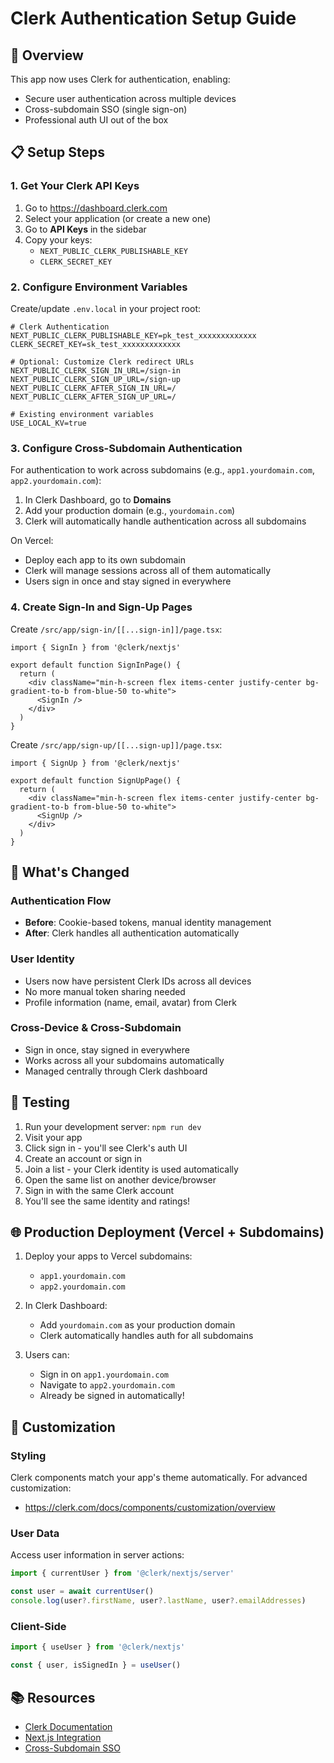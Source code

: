 # Clerk Authentication Setup Guide

## 🎯 Overview
This app now uses Clerk for authentication, enabling:
- Secure user authentication across multiple devices
- Cross-subdomain SSO (single sign-on)
- Professional auth UI out of the box

## 📋 Setup Steps

### 1. Get Your Clerk API Keys

1. Go to https://dashboard.clerk.com
2. Select your application (or create a new one)
3. Go to **API Keys** in the sidebar
4. Copy your keys:
   - `NEXT_PUBLIC_CLERK_PUBLISHABLE_KEY`
   - `CLERK_SECRET_KEY`

### 2. Configure Environment Variables

Create/update `.env.local` in your project root:

```env
# Clerk Authentication
NEXT_PUBLIC_CLERK_PUBLISHABLE_KEY=pk_test_xxxxxxxxxxxxx
CLERK_SECRET_KEY=sk_test_xxxxxxxxxxxxx

# Optional: Customize Clerk redirect URLs
NEXT_PUBLIC_CLERK_SIGN_IN_URL=/sign-in
NEXT_PUBLIC_CLERK_SIGN_UP_URL=/sign-up
NEXT_PUBLIC_CLERK_AFTER_SIGN_IN_URL=/
NEXT_PUBLIC_CLERK_AFTER_SIGN_UP_URL=/

# Existing environment variables
USE_LOCAL_KV=true
```

### 3. Configure Cross-Subdomain Authentication

For authentication to work across subdomains (e.g., `app1.yourdomain.com`, `app2.yourdomain.com`):

1. In Clerk Dashboard, go to **Domains**
2. Add your production domain (e.g., `yourdomain.com`)
3. Clerk will automatically handle authentication across all subdomains

On Vercel:
- Deploy each app to its own subdomain
- Clerk will manage sessions across all of them automatically
- Users sign in once and stay signed in everywhere

### 4. Create Sign-In and Sign-Up Pages

Create `/src/app/sign-in/[[...sign-in]]/page.tsx`:
```tsx
import { SignIn } from '@clerk/nextjs'

export default function SignInPage() {
  return (
    <div className="min-h-screen flex items-center justify-center bg-gradient-to-b from-blue-50 to-white">
      <SignIn />
    </div>
  )
}
```

Create `/src/app/sign-up/[[...sign-up]]/page.tsx`:
```tsx
import { SignUp } from '@clerk/nextjs'

export default function SignUpPage() {
  return (
    <div className="min-h-screen flex items-center justify-center bg-gradient-to-b from-blue-50 to-white">
      <SignUp />
    </div>
  )
}
```

## 🚀 What's Changed

### Authentication Flow
- **Before**: Cookie-based tokens, manual identity management
- **After**: Clerk handles all authentication automatically

### User Identity
- Users now have persistent Clerk IDs across all devices
- No more manual token sharing needed
- Profile information (name, email, avatar) from Clerk

### Cross-Device & Cross-Subdomain
- Sign in once, stay signed in everywhere
- Works across all your subdomains automatically
- Managed centrally through Clerk dashboard

## 📱 Testing

1. Run your development server: `npm run dev`
2. Visit your app
3. Click sign in - you'll see Clerk's auth UI
4. Create an account or sign in
5. Join a list - your Clerk identity is used automatically
6. Open the same list on another device/browser
7. Sign in with the same Clerk account
8. You'll see the same identity and ratings!

## 🌐 Production Deployment (Vercel + Subdomains)

1. Deploy your apps to Vercel subdomains:
   - `app1.yourdomain.com`
   - `app2.yourdomain.com`

2. In Clerk Dashboard:
   - Add `yourdomain.com` as your production domain
   - Clerk automatically handles auth for all subdomains

3. Users can:
   - Sign in on `app1.yourdomain.com`
   - Navigate to `app2.yourdomain.com`
   - Already be signed in automatically!

## 🔧 Customization

### Styling
Clerk components match your app's theme automatically. For advanced customization:
- https://clerk.com/docs/components/customization/overview

### User Data
Access user information in server actions:
```typescript
import { currentUser } from '@clerk/nextjs/server'

const user = await currentUser()
console.log(user?.firstName, user?.lastName, user?.emailAddresses)
```

### Client-Side
```typescript
import { useUser } from '@clerk/nextjs'

const { user, isSignedIn } = useUser()
```

## 📚 Resources

- [Clerk Documentation](https://clerk.com/docs)
- [Next.js Integration](https://clerk.com/docs/quickstarts/nextjs)
- [Cross-Subdomain SSO](https://clerk.com/docs/deployments/domains)


